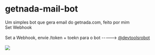 # getnada-mail-bot
Um simples bot que gera email do getnada.com, feito por mim<br />
Set Webhook<br /><br />
Set a Webhook, envie /token + toekn para o bot -----> <a href="https://t.me/devtoolsrobot">@devtoolsrobot</a><br /><br />
<img src="https://www.yukynet.com/scr/img.png">
